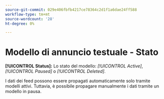 ```yaml
---
source-git-commit: 029e406fbfb4217ce78364c2d1f1a6dae24ff588
workflow-type: tm+mt
source-wordcount: '28'
ht-degree: 0%

---
```

# Modello di annuncio testuale - Stato

**[!UICONTROL Status]:** Lo stato del modello: *[!UICONTROL Active]*, *[!UICONTROL Paused]* o *[!UICONTROL Deleted]*.

I dati dei feed possono essere propagati automaticamente solo tramite modelli attivi. Tuttavia, è possibile propagare manualmente i dati tramite un modello in pausa.
